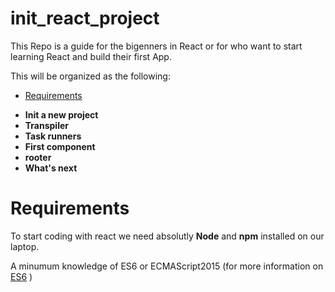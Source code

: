 # init_react_project
This Repo is a guide for the bigenners in React or for who want to start learning React and build their first App.

This will be organized as the following:

- [Requirements](#Requirements)
* **Init a new project**
* **Transpiler**
* **Task runners**
* **First component**
* **rooter**
* **What's next**

# Requirements

To start coding with react we need absolutly **Node** and **npm** installed on our laptop.

A minumum knowledge of ES6 or ECMAScript2015 (for more information on [ES6][1] )


[1]: https://github.com/bevacqua/es6 "ES6"
